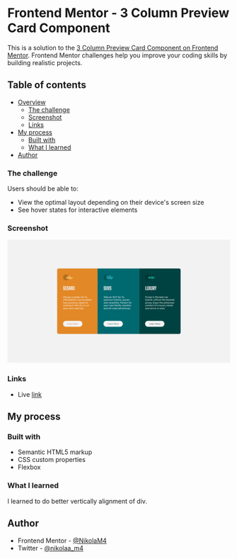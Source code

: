 # Frontend Mentor - 3 Column Preview Card Component

This is a solution to the [3 Column Preview Card Component on Frontend Mentor](https://www.frontendmentor.io/challenges/qr-code-component-iux_sIO_H). Frontend Mentor challenges help you improve your coding skills by building realistic projects.

## Table of contents

- [Overview](#overview)
  - [The challenge](#the-challenge)
  - [Screenshot](#screenshot)
  - [Links](#links)
- [My process](#my-process)
  - [Built with](#built-with)
  - [What I learned](#what-i-learned)
- [Author](#author)

### The challenge

Users should be able to:

- View the optimal layout depending on their device's screen size
- See hover states for interactive elements

### Screenshot

![](./screenshot.png)

### Links

- Live [link](https://nikolam4.github.io/Frontend-Mentor/3%20Column%20Preview%20Card%20Component)

## My process

### Built with

- Semantic HTML5 markup
- CSS custom properties
- Flexbox

### What I learned

I learned to do better vertically alignment of div.

## Author

- Frontend Mentor - [@NikolaM4](https://www.frontendmentor.io/profile/NikolaM4)
- Twitter - [@nikolaa_m4](https://twitter.com/nikolaa_m4)
